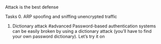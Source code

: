Attack is the best defense

Tasks
0. ARP spoofing and sniffing unencrypted traffic

1. Dictionary attack
#advanced
Password-based authentication systems can be easily broken by using a dictionary attack (you’ll have to find your own password dictionary). Let’s try it on 
